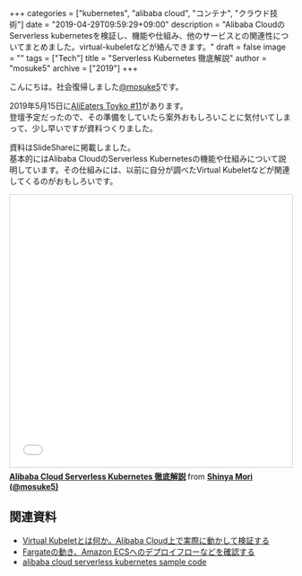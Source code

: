 +++
categories = ["kubernetes", "alibaba cloud", "コンテナ", "クラウド技術"]
date = "2019-04-29T09:59:29+09:00"
description = "Alibaba CloudのServerless kubernetesを検証し、機能や仕組み、他のサービスとの関連性についてまとめました。virtual-kubeletなどが絡んできます。"
draft = false
image = ""
tags = ["Tech"]
title = "Serverless Kubernetes 徹底解説"
author = "mosuke5"
archive = ["2019"]
+++

こんにちは。社会復帰しました[@mosuke5](https://twitter.com/mosuke5)です。

2019年5月15日に[AliEaters Toyko #11](https://alibabacloud.connpass.com/event/126777/)があります。  
登壇予定だったので、その準備をしていたら案外おもしろいことに気付いてしまって、少し早いですが資料つくりました。

資料はSlideShareに掲載しました。  
基本的にはAlibaba CloudのServerless Kubernetesの機能や仕組みについて説明しています。その仕組みには、以前に自分が調べたVirtual Kubeletなどが関連してくるのがおもしろいです。
<!--more-->

<iframe src="//www.slideshare.net/slideshow/embed_code/key/7YPxzJxZzDfOlL" width="595" height="485" frameborder="0" marginwidth="0" marginheight="0" scrolling="no" style="border:1px solid #CCC; border-width:1px; margin-bottom:5px; max-width: 100%;" allowfullscreen> </iframe> <div style="margin-bottom:5px"> <strong> <a href="//www.slideshare.net/mosuke5/alibaba-cloud-serverless-kubernetes" title="Alibaba Cloud Serverless Kubernetes 徹底解説" target="_blank">Alibaba Cloud Serverless Kubernetes 徹底解説</a> </strong> from <strong><a href="https://www.slideshare.net/mosuke5" target="_blank">Shinya Mori (@mosuke5)</a></strong> </div>

## 関連資料
- [Virtual Kubeletとは何か。Alibaba Cloud上で実際に動かして検証する](/entry/2019/02/03/virtual-kubelet/)
- [Fargateの動き、Amazon ECSへのデプロイフローなどを確認する](/entry/2019/04/13/aws-ecs-deploy/)
- [alibaba cloud serverless kubernetes sample code](https://gist.github.com/mosuke5/75738227c81f09994a66f607a5545bf6)